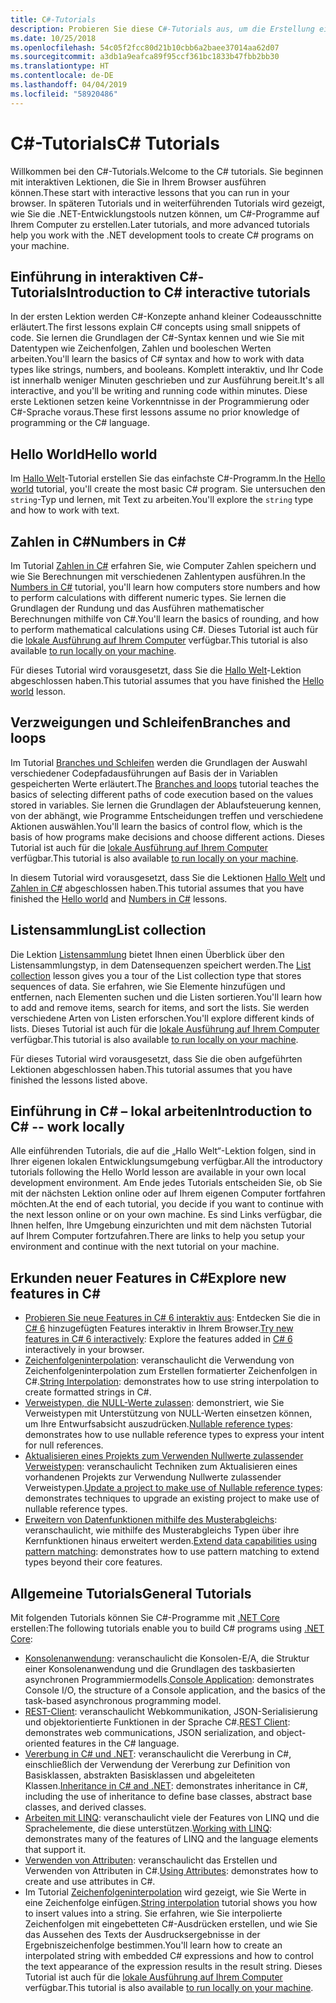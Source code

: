 ```yaml
---
title: C#-Tutorials
description: Probieren Sie diese C#-Tutorials aus, um die Erstellung eines C#-Programms und die C#-Sprachfeatures zu erlernen.
ms.date: 10/25/2018
ms.openlocfilehash: 54c05f2fcc80d21b10cbb6a2baee37014aa62d07
ms.sourcegitcommit: a3db1a9eafca89f95ccf361bc1833b47fbb2bb30
ms.translationtype: HT
ms.contentlocale: de-DE
ms.lasthandoff: 04/04/2019
ms.locfileid: "58920486"
---
```

# <a name="c-tutorials"></a><span data-ttu-id="10d1d-103">C#-Tutorials</span><span class="sxs-lookup"><span data-stu-id="10d1d-103">C# Tutorials</span></span>

<span data-ttu-id="10d1d-104">Willkommen bei den C#-Tutorials.</span><span class="sxs-lookup"><span data-stu-id="10d1d-104">Welcome to the C# tutorials.</span></span> <span data-ttu-id="10d1d-105">Sie beginnen mit interaktiven Lektionen, die Sie in Ihrem Browser ausführen können.</span><span class="sxs-lookup"><span data-stu-id="10d1d-105">These start with interactive lessons that you can run in your browser.</span></span> <span data-ttu-id="10d1d-106">In späteren Tutorials und in weiterführenden Tutorials wird gezeigt, wie Sie die .NET-Entwicklungstools nutzen können, um C#-Programme auf Ihrem Computer zu erstellen.</span><span class="sxs-lookup"><span data-stu-id="10d1d-106">Later tutorials, and more advanced tutorials help you work with the .NET development tools to create C# programs on your machine.</span></span>

## <a name="introduction-to-c-interactive-tutorials"></a><span data-ttu-id="10d1d-107">Einführung in interaktiven C#-Tutorials</span><span class="sxs-lookup"><span data-stu-id="10d1d-107">Introduction to C# interactive tutorials</span></span>

<span data-ttu-id="10d1d-108">In der ersten Lektion werden C#-Konzepte anhand kleiner Codeausschnitte erläutert.</span><span class="sxs-lookup"><span data-stu-id="10d1d-108">The first lessons explain C# concepts using small snippets of code.</span></span> <span data-ttu-id="10d1d-109">Sie lernen die Grundlagen der C#-Syntax kennen und wie Sie mit Datentypen wie Zeichenfolgen, Zahlen und booleschen Werten arbeiten.</span><span class="sxs-lookup"><span data-stu-id="10d1d-109">You'll learn the basics of C# syntax and how to work with data types like strings, numbers, and booleans.</span></span> <span data-ttu-id="10d1d-110">Komplett interaktiv, und Ihr Code ist innerhalb weniger Minuten geschrieben und zur Ausführung bereit.</span><span class="sxs-lookup"><span data-stu-id="10d1d-110">It's all interactive, and you'll be writing and running code within minutes.</span></span> <span data-ttu-id="10d1d-111">Diese erste Lektionen setzen keine Vorkenntnisse in der Programmierung oder C#-Sprache voraus.</span><span class="sxs-lookup"><span data-stu-id="10d1d-111">These first lessons assume no prior knowledge of programming or the C# language.</span></span>

## [<a name="hello-world"></a><span data-ttu-id="10d1d-112">Hello World</span><span class="sxs-lookup"><span data-stu-id="10d1d-112">Hello world</span></span>](intro-to-csharp/hello-world.yml)

<span data-ttu-id="10d1d-113">Im [Hallo Welt](intro-to-csharp/hello-world.yml)-Tutorial erstellen Sie das einfachste C#-Programm.</span><span class="sxs-lookup"><span data-stu-id="10d1d-113">In the [Hello world](intro-to-csharp/hello-world.yml) tutorial, you'll create the most basic C# program.</span></span> <span data-ttu-id="10d1d-114">Sie untersuchen den `string`-Typ und lernen, mit Text zu arbeiten.</span><span class="sxs-lookup"><span data-stu-id="10d1d-114">You'll explore the `string` type and how to work with text.</span></span>

## [<a name="numbers-in-c"></a><span data-ttu-id="10d1d-115">Zahlen in C#</span><span class="sxs-lookup"><span data-stu-id="10d1d-115">Numbers in C#</span></span>](intro-to-csharp/numbers-in-csharp.yml)

<span data-ttu-id="10d1d-116">Im Tutorial [Zahlen in C#](intro-to-csharp/numbers-in-csharp.yml) erfahren Sie, wie Computer Zahlen speichern und wie Sie Berechnungen mit verschiedenen Zahlentypen ausführen.</span><span class="sxs-lookup"><span data-stu-id="10d1d-116">In the [Numbers in C#](intro-to-csharp/numbers-in-csharp.yml) tutorial, you'll learn how computers store numbers and how to perform calculations with different numeric types.</span></span> <span data-ttu-id="10d1d-117">Sie lernen die Grundlagen der Rundung und das Ausführen mathematischer Berechnungen mithilfe von C#.</span><span class="sxs-lookup"><span data-stu-id="10d1d-117">You'll learn the basics of rounding, and how to perform mathematical calculations using C#.</span></span> <span data-ttu-id="10d1d-118">Dieses Tutorial ist auch für die [lokale Ausführung auf Ihrem Computer](intro-to-csharp/numbers-in-csharp-local.md) verfügbar.</span><span class="sxs-lookup"><span data-stu-id="10d1d-118">This tutorial is also available [to run locally on your machine](intro-to-csharp/numbers-in-csharp-local.md).</span></span>

<span data-ttu-id="10d1d-119">Für dieses Tutorial wird vorausgesetzt, dass Sie die [Hallo Welt](intro-to-csharp/hello-world.yml)-Lektion abgeschlossen haben.</span><span class="sxs-lookup"><span data-stu-id="10d1d-119">This tutorial assumes that you have finished the [Hello world](intro-to-csharp/hello-world.yml) lesson.</span></span>

## [<a name="branches-and-loops"></a><span data-ttu-id="10d1d-120">Verzweigungen und Schleifen</span><span class="sxs-lookup"><span data-stu-id="10d1d-120">Branches and loops</span></span>](intro-to-csharp/branches-and-loops.yml)

<span data-ttu-id="10d1d-121">Im Tutorial [Branches und Schleifen](intro-to-csharp/branches-and-loops.yml) werden die Grundlagen der Auswahl verschiedener Codepfadausführungen auf Basis der in Variablen gespeicherten Werte erläutert.</span><span class="sxs-lookup"><span data-stu-id="10d1d-121">The [Branches and loops](intro-to-csharp/branches-and-loops.yml) tutorial teaches the basics of selecting different paths of code execution based on the values stored in variables.</span></span> <span data-ttu-id="10d1d-122">Sie lernen die Grundlagen der Ablaufsteuerung kennen, von der abhängt, wie Programme Entscheidungen treffen und verschiedene Aktionen auswählen.</span><span class="sxs-lookup"><span data-stu-id="10d1d-122">You'll learn the basics of control flow, which is the basis of how programs make decisions and choose different actions.</span></span> <span data-ttu-id="10d1d-123">Dieses Tutorial ist auch für die [lokale Ausführung auf Ihrem Computer](intro-to-csharp/branches-and-loops-local.md) verfügbar.</span><span class="sxs-lookup"><span data-stu-id="10d1d-123">This tutorial is also available [to run locally on your machine](intro-to-csharp/branches-and-loops-local.md).</span></span>

<span data-ttu-id="10d1d-124">In diesem Tutorial wird vorausgesetzt, dass Sie die Lektionen [Hallo Welt](intro-to-csharp/hello-world.yml) und [Zahlen in C#](intro-to-csharp/numbers-in-csharp.yml) abgeschlossen haben.</span><span class="sxs-lookup"><span data-stu-id="10d1d-124">This tutorial assumes that you have finished the [Hello world](intro-to-csharp/hello-world.yml) and [Numbers in C#](intro-to-csharp/numbers-in-csharp.yml) lessons.</span></span>

## [<a name="list-collection"></a><span data-ttu-id="10d1d-125">Listensammlung</span><span class="sxs-lookup"><span data-stu-id="10d1d-125">List collection</span></span>](intro-to-csharp/list-collection.yml)

<span data-ttu-id="10d1d-126">Die Lektion [Listensammlung](intro-to-csharp/list-collection.yml) bietet Ihnen einen Überblick über den Listensammlungstyp, in dem Datensequenzen speichert werden.</span><span class="sxs-lookup"><span data-stu-id="10d1d-126">The [List collection](intro-to-csharp/list-collection.yml) lesson gives you a tour of the List collection type that stores sequences of data.</span></span> <span data-ttu-id="10d1d-127">Sie erfahren, wie Sie Elemente hinzufügen und entfernen, nach Elementen suchen und die Listen sortieren.</span><span class="sxs-lookup"><span data-stu-id="10d1d-127">You'll learn how to add and remove items, search for items, and sort the lists.</span></span> <span data-ttu-id="10d1d-128">Sie werden verschiedene Arten von Listen erforschen.</span><span class="sxs-lookup"><span data-stu-id="10d1d-128">You'll explore different kinds of lists.</span></span> <span data-ttu-id="10d1d-129">Dieses Tutorial ist auch für die [lokale Ausführung auf Ihrem Computer](intro-to-csharp/arrays-and-collections.md) verfügbar.</span><span class="sxs-lookup"><span data-stu-id="10d1d-129">This tutorial is also available [to run locally on your machine](intro-to-csharp/arrays-and-collections.md).</span></span>

<span data-ttu-id="10d1d-130">Für dieses Tutorial wird vorausgesetzt, dass Sie die oben aufgeführten Lektionen abgeschlossen haben.</span><span class="sxs-lookup"><span data-stu-id="10d1d-130">This tutorial assumes that you have finished the lessons listed above.</span></span>

## [<a name="introduction-to-c----work-locally"></a><span data-ttu-id="10d1d-131">Einführung in C# – lokal arbeiten</span><span class="sxs-lookup"><span data-stu-id="10d1d-131">Introduction to C# -- work locally</span></span>](intro-to-csharp/local-environment.md)

<span data-ttu-id="10d1d-132">Alle einführenden Tutorials, die auf die „Hallo Welt“-Lektion folgen, sind in Ihrer eigenen lokalen Entwicklungsumgebung verfügbar.</span><span class="sxs-lookup"><span data-stu-id="10d1d-132">All the introductory tutorials following the Hello World lesson are available in your own local development environment.</span></span> <span data-ttu-id="10d1d-133">Am Ende jedes Tutorials entscheiden Sie, ob Sie mit der nächsten Lektion online oder auf Ihrem eigenen Computer fortfahren möchten.</span><span class="sxs-lookup"><span data-stu-id="10d1d-133">At the end of each tutorial, you decide if you want to continue with the next lesson online or on your own machine.</span></span> <span data-ttu-id="10d1d-134">Es sind Links verfügbar, die Ihnen helfen, Ihre Umgebung einzurichten und mit dem nächsten Tutorial auf Ihrem Computer fortzufahren.</span><span class="sxs-lookup"><span data-stu-id="10d1d-134">There are links to help you setup your environment and continue with the next tutorial on your machine.</span></span>

## <a name="explore-new-features-in-c"></a><span data-ttu-id="10d1d-135">Erkunden neuer Features in C\#</span><span class="sxs-lookup"><span data-stu-id="10d1d-135">Explore new features in C\#</span></span>

* <span data-ttu-id="10d1d-136">[Probieren Sie neue Features in C# 6 interaktiv aus](exploration/csharp-6.yml): Entdecken Sie die in [C# 6](../whats-new/csharp-6.md) hinzugefügten Features interaktiv in Ihrem Browser.</span><span class="sxs-lookup"><span data-stu-id="10d1d-136">[Try new features in C# 6 interactively](exploration/csharp-6.yml): Explore the features added in [C# 6](../whats-new/csharp-6.md) interactively in your browser.</span></span>
* <span data-ttu-id="10d1d-137">[Zeichenfolgeninterpolation](string-interpolation.md): veranschaulicht die Verwendung von Zeichenfolgeninterpolation zum Erstellen formatierter Zeichenfolgen in C#.</span><span class="sxs-lookup"><span data-stu-id="10d1d-137">[String Interpolation](string-interpolation.md): demonstrates how to use string interpolation to create formatted strings in C#.</span></span>
* <span data-ttu-id="10d1d-138">[Verweistypen, die NULL-Werte zulassen](nullable-reference-types.md): demonstriert, wie Sie Verweistypen mit Unterstützung von NULL-Werten einsetzen können, um Ihre Entwurfsabsicht auszudrücken.</span><span class="sxs-lookup"><span data-stu-id="10d1d-138">[Nullable reference types](nullable-reference-types.md): demonstrates how to use nullable reference types to express your intent for null references.</span></span>
* <span data-ttu-id="10d1d-139">[Aktualisieren eines Projekts zum Verwenden Nullwerte zulassender Verweistypen](upgrade-to-nullable-references.md): veranschaulicht Techniken zum Aktualisieren eines vorhandenen Projekts zur Verwendung Nullwerte zulassender Verweistypen.</span><span class="sxs-lookup"><span data-stu-id="10d1d-139">[Update a project to make use of Nullable reference types](upgrade-to-nullable-references.md): demonstrates techniques to upgrade an existing project to make use of nullable reference types.</span></span>
* <span data-ttu-id="10d1d-140">[Erweitern von Datenfunktionen mithilfe des Musterabgleichs](pattern-matching.md): veranschaulicht, wie mithilfe des Musterabgleichs Typen über ihre Kernfunktionen hinaus erweitert werden.</span><span class="sxs-lookup"><span data-stu-id="10d1d-140">[Extend data capabilities using pattern matching](pattern-matching.md): demonstrates how to use pattern matching to extend types beyond their core features.</span></span>

## <a name="general-tutorials"></a><span data-ttu-id="10d1d-141">Allgemeine Tutorials</span><span class="sxs-lookup"><span data-stu-id="10d1d-141">General Tutorials</span></span>

<span data-ttu-id="10d1d-142">Mit folgenden Tutorials können Sie C#-Programme mit [.NET Core](../../core/index.md) erstellen:</span><span class="sxs-lookup"><span data-stu-id="10d1d-142">The following tutorials enable you to build C# programs using [.NET Core](../../core/index.md):</span></span>

* <span data-ttu-id="10d1d-143">[Konsolenanwendung](console-teleprompter.md): veranschaulicht die Konsolen-E/A, die Struktur einer Konsolenanwendung und die Grundlagen des taskbasierten asynchronen Programmiermodells.</span><span class="sxs-lookup"><span data-stu-id="10d1d-143">[Console Application](console-teleprompter.md): demonstrates Console I/O, the structure of a Console application, and the basics of the task-based asynchronous programming model.</span></span>
* <span data-ttu-id="10d1d-144">[REST-Client](console-webapiclient.md): veranschaulicht Webkommunikation, JSON-Serialisierung und objektorientierte Funktionen in der Sprache C#.</span><span class="sxs-lookup"><span data-stu-id="10d1d-144">[REST Client](console-webapiclient.md): demonstrates web communications, JSON serialization, and object-oriented features in the C# language.</span></span>
* <span data-ttu-id="10d1d-145">[Vererbung in C# und .NET](inheritance.md): veranschaulicht die Vererbung in C#, einschließlich der Verwendung der Vererbung zur Definition von Basisklassen, abstrakten Basisklassen und abgeleiteten Klassen.</span><span class="sxs-lookup"><span data-stu-id="10d1d-145">[Inheritance in C# and .NET](inheritance.md): demonstrates inheritance in C#, including the use of inheritance to define base classes, abstract base classes, and derived classes.</span></span>
* <span data-ttu-id="10d1d-146">[Arbeiten mit LINQ](working-with-linq.md): veranschaulicht viele der Features von LINQ und die Sprachelemente, die diese unterstützen.</span><span class="sxs-lookup"><span data-stu-id="10d1d-146">[Working with LINQ](working-with-linq.md): demonstrates many of the features of LINQ and the language elements that support it.</span></span>
* <span data-ttu-id="10d1d-147">[Verwenden von Attributen](attributes.md): veranschaulicht das Erstellen und Verwenden von Attributen in C#.</span><span class="sxs-lookup"><span data-stu-id="10d1d-147">[Using Attributes](attributes.md): demonstrates how to create and use attributes in C#.</span></span>
* <span data-ttu-id="10d1d-148">Im Tutorial [Zeichenfolgeninterpolation](exploration/interpolated-strings.yml) wird gezeigt, wie Sie Werte in eine Zeichenfolge einfügen.</span><span class="sxs-lookup"><span data-stu-id="10d1d-148">[String interpolation](exploration/interpolated-strings.yml) tutorial shows you how to insert values into a string.</span></span> <span data-ttu-id="10d1d-149">Sie erfahren, wie Sie interpolierte Zeichenfolgen mit eingebetteten C#-Ausdrücken erstellen, und wie Sie das Aussehen des Texts der Ausdrucksergebnisse in der Ergebniszeichenfolge bestimmen.</span><span class="sxs-lookup"><span data-stu-id="10d1d-149">You'll learn how to create an interpolated string with embedded C# expressions and how to control the text appearance of the expression results in the result string.</span></span> <span data-ttu-id="10d1d-150">Dieses Tutorial ist auch für die [lokale Ausführung auf Ihrem Computer](exploration/interpolated-strings-local.md) verfügbar.</span><span class="sxs-lookup"><span data-stu-id="10d1d-150">This tutorial is also available [to run locally on your machine](exploration/interpolated-strings-local.md).</span></span>


